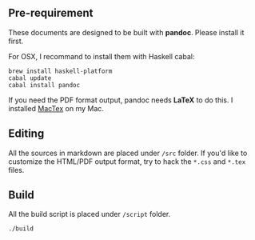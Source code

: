 ## Pre-requirement ##

These documents are designed to be built with **pandoc**. Please install it
first.

For OSX, I recommand to install them with Haskell cabal:

    brew install haskell-platform
    cabal update
    cabal install pandoc

If you need the PDF format output, pandoc needs **LaTeX** to do this. I
installed [MacTex](http://tug.org/mactex/) on my Mac.


## Editing ##

All the sources in markdown are placed under `/src` folder. If you'd like to
customize the HTML/PDF output format, try to hack the `*.css` and `*.tex` files.


## Build ##

All the build script is placed under `/script` folder.

    ./build

